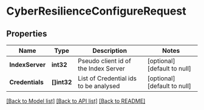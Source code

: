 # CyberResilienceConfigureRequest

## Properties
Name | Type | Description | Notes
------------ | ------------- | ------------- | -------------
**IndexServer** | **int32** | Pseudo client id of the Index Server | [optional] [default to null]
**Credentials** | **[]int32** | List of Credential ids to be analysed | [optional] [default to null]

[[Back to Model list]](../README.md#documentation-for-models) [[Back to API list]](../README.md#documentation-for-api-endpoints) [[Back to README]](../README.md)

